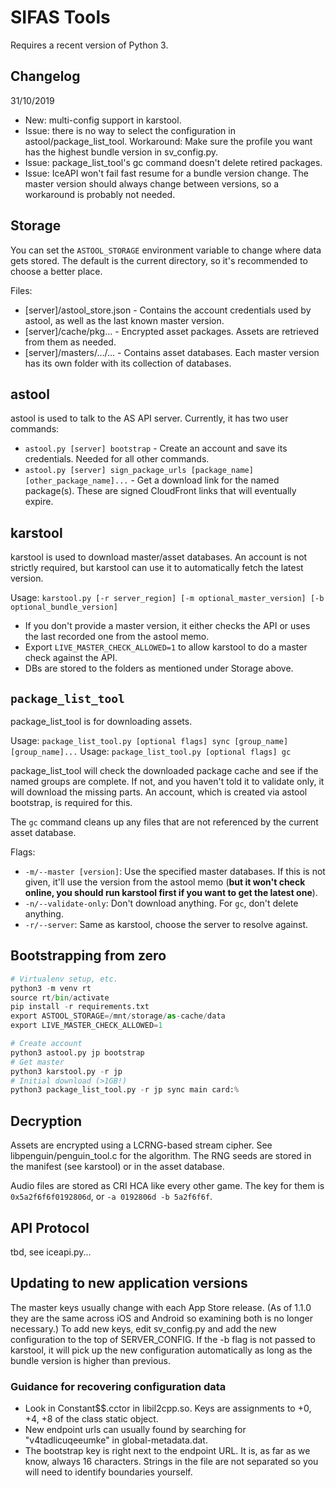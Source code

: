 # SIFAS Tools

Requires a recent version of Python 3.

## Changelog

31/10/2019

- New: multi-config support in karstool.
- Issue: there is no way to select the configuration in astool/package_list_tool.
  Workaround: Make sure the profile you want has the highest bundle version
  in sv_config.py.
- Issue: package_list_tool's gc command doesn't delete retired packages.
- Issue: IceAPI won't fail fast resume for a bundle version change.
  The master version should always change between versions, so a workaround is probably
  not needed.

## Storage

You can set the `ASTOOL_STORAGE` environment variable to change where data gets
stored. The default is the current directory, so it's recommended to choose a
better place.

Files:
- [server]/astool_store.json - Contains the account credentials used by astool, as well
  as the last known master version.
- [server]/cache/pkg... - Encrypted asset packages. Assets are retrieved from them as needed.
- [server]/masters/.../... - Contains asset databases. Each master version has its own folder
  with its collection of databases.

## astool

astool is used to talk to the AS API server. Currently, it has two user commands:

- `astool.py [server] bootstrap` - Create an account and save its credentials. Needed for
  all other commands.
- `astool.py [server] sign_package_urls [package_name] [other_package_name]...` -
  Get a download link for the named package(s). These are signed CloudFront links
  that will eventually expire.

## karstool

karstool is used to download master/asset databases. An account is not strictly
required, but karstool can use it to automatically fetch the latest version.

Usage: `karstool.py [-r server_region] [-m optional_master_version] [-b optional_bundle_version]`
* If you don't provide a master version, it either checks the API or uses the
  last recorded one from the astool memo.
* Export `LIVE_MASTER_CHECK_ALLOWED=1` to allow karstool to do a master check
  against the API.
* DBs are stored to the folders as mentioned under Storage above.

## `package_list_tool`

package_list_tool is for downloading assets.

Usage: `package_list_tool.py [optional flags] sync [group_name] [group_name]...`
Usage: `package_list_tool.py [optional flags] gc`

package_list_tool will check the downloaded package cache and see if the
named groups are complete. If not, and you haven't told it to validate only,
it will download the missing parts. An account, which is created via astool
bootstrap, is required for this.

The `gc` command cleans up any files that are not referenced by the current asset database.

Flags:
- `-m/--master [version]`: Use the specified master databases. If this is not
  given, it'll use the version from the astool memo (**but it won't check online,
  you should run karstool first if you want to get the latest one**).
- `-n/--validate-only`: Don't download anything. For `gc`, don't delete anything.
- `-r/--server`: Same as karstool, choose the server to resolve against.

## Bootstrapping from zero

```python
# Virtualenv setup, etc.
python3 -m venv rt
source rt/bin/activate
pip install -r requirements.txt
export ASTOOL_STORAGE=/mnt/storage/as-cache/data
export LIVE_MASTER_CHECK_ALLOWED=1

# Create account
python3 astool.py jp bootstrap
# Get master
python3 karstool.py -r jp
# Initial download (>1GB!)
python3 package_list_tool.py -r jp sync main card:%
```

## Decryption

Assets are encrypted using a LCRNG-based stream cipher. See libpenguin/penguin_tool.c
for the algorithm. The RNG seeds are stored in the manifest (see karstool) or in
the asset database.

Audio files are stored as CRI HCA like every other game. The key for them is
`0x5a2f6f6f0192806d`, or `-a 0192806d -b 5a2f6f6f`.

## API Protocol

tbd, see iceapi.py...

## Updating to new application versions

The master keys usually change with each App Store release. (As of 1.1.0 they are
the same across iOS and Android so examining both is no longer necessary.) To add
new keys, edit sv_config.py and add the new configuration to the top of SERVER_CONFIG.
If the -b flag is not passed to karstool, it will pick up the new configuration
automatically as long as the bundle version is higher than previous.

### Guidance for recovering configuration data

- Look in Constant$$.cctor in libil2cpp.so. Keys are assignments to +0, +4, +8 of
  the class static object.
- New endpoint urls can usually found by searching for "v4tadlicuqeeumke" in
  global-metadata.dat.
- The bootstrap key is right next to the endpoint URL. It is, as far as we know,
  always 16 characters. Strings in the file are not separated so you will need
  to identify boundaries yourself.